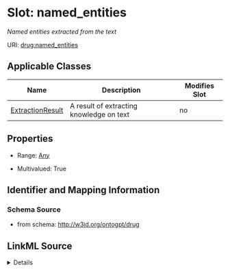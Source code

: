 

# Slot: named_entities


_Named entities extracted from the text_



URI: [drug:named_entities](http://w3id.org/ontogpt/drug/named_entities)



<!-- no inheritance hierarchy -->





## Applicable Classes

| Name | Description | Modifies Slot |
| --- | --- | --- |
| [ExtractionResult](ExtractionResult.md) | A result of extracting knowledge on text |  no  |







## Properties

* Range: [Any](Any.md)

* Multivalued: True





## Identifier and Mapping Information







### Schema Source


* from schema: http://w3id.org/ontogpt/drug




## LinkML Source

<details>
```yaml
name: named_entities
description: Named entities extracted from the text
from_schema: http://w3id.org/ontogpt/drug
rank: 1000
multivalued: true
alias: named_entities
owner: ExtractionResult
domain_of:
- ExtractionResult
range: Any
inlined: true
inlined_as_list: true

```
</details>